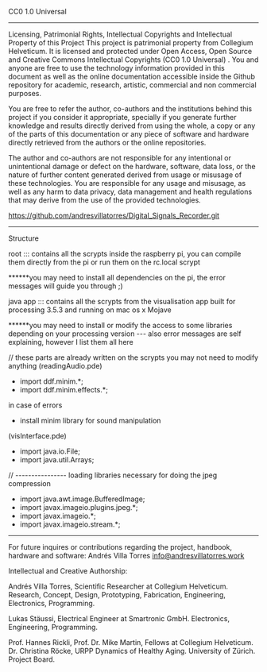CC0 1.0 Universal 
__________________________________________________________________________________ 
Licensing, Patrimonial Rights, Intellectual Copyrights and Intellectual Property of this Project
This project is patrimonial property from Collegium Helveticum. It is licensed and protected under Open Access, Open Source and Creative Commons Intellectual Copyrights (CC0 1.0 Universal) . You and anyone are free to use the technology information provided in this document as well as the online documentation accessible inside the Github repository for academic, research, artistic, commercial and non commercial purposes.

You are free to refer the author, co-authors and the institutions behind this project if you consider it appropriate, specially if you generate further knowledge and results directly derived from using the whole, a copy or any of the parts of this documentation or any piece of software and hardware directly retrieved from the authors or the online repositories.

The author and co-authors are not responsible for any intentional or unintentional damage or defect on the hardware, software, data loss, or the nature of further content generated derived from usage or misusage of these technologies. You are responsible for any usage and misusage, as well as any harm to data privacy, data management and health regulations that may derive from the use of the provided technologies.

https://github.com/andresvillatorres/Digital_Signals_Recorder.git 

__________________________________________________________________________________

Structure
  
  root ::: contains all the scrypts inside the raspberry pi, you can compile them directly from the pi or run them on the rc.local scrypt
  
  ******you may need to install all dependencies on the pi, the error messages will guide you through ;)
  
  java app ::: contains all the scrypts from the visualisation app built for processing 3.5.3 and running on mac os x Mojave
  
  ******you may need to install or modify the access to some libraries depending on your processing version --- also error messages are self explaining, however I list them all here
  
 
  
  // these parts are already written on the scrypts you may not need to modify anything
  (readingAudio.pde)
  - import ddf.minim.*;
  - import ddf.minim.effects.*;
  
  in case of errors 
   - install minim library for sound manipulation
  
  (visInterface.pde)
  - import java.io.File;
  - import java.util.Arrays;

  // ---------------- loading libraries necessary for doing the jpeg compression
  - import java.awt.image.BufferedImage;
  - import javax.imageio.plugins.jpeg.*;
  - import javax.imageio.*;
  - import javax.imageio.stream.*;
  

__________________________________________________________________________________

For future inquires or contributions regarding the project, handbook, hardware and software:
Andrés Villa Torres info@andresvillatorres.work 

Intellectual and Creative Authorship:

Andrés Villa Torres, Scientific Researcher at Collegium Helveticum.
Research, Concept, Design, Prototyping, Fabrication, Engineering, Electronics, Programming.

Lukas Stäussi, Electrical Engineer at Smartronic GmbH. 
Electronics, Engineering, Programming.

Prof. Hannes Rickli, Prof. Dr. Mike Martin, Fellows at Collegium Helveticum. Dr. Christina Röcke, URPP Dynamics of Healthy Aging. University of Zürich. Project Board.
